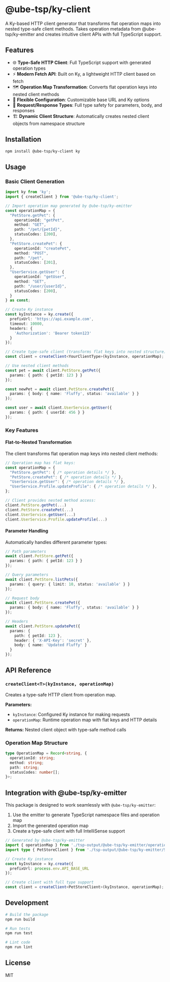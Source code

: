 # @ube-tsp/ky-client

A Ky-based HTTP client generator that transforms flat operation maps into nested type-safe client methods. Takes operation metadata from @ube-tsp/ky-emitter and creates intuitive client APIs with full TypeScript support.

## Features

- 🌐 **Type-Safe HTTP Client**: Full TypeScript support with generated operation types
- ⚡ **Modern Fetch API**: Built on Ky, a lightweight HTTP client based on fetch
- 🗺️ **Operation Map Transformation**: Converts flat operation keys into nested client methods
- 🔧 **Flexible Configuration**: Customizable base URL and Ky options
- 📝 **Request/Response Types**: Full type safety for parameters, body, and responses
- 🏗️ **Dynamic Client Structure**: Automatically creates nested client objects from namespace structure

## Installation

```bash
npm install @ube-tsp/ky-client ky
```

## Usage

### Basic Client Generation

```typescript
import ky from 'ky';
import { createClient } from '@ube-tsp/ky-client';

// Import operation map generated by @ube-tsp/ky-emitter
const operationMap = {
  "PetStore.getPet": {
    operationId: "getPet",
    method: "GET",
    path: "/pet/{petId}",
    statusCodes: [200],
  },
  "PetStore.createPet": {
    operationId: "createPet",
    method: "POST", 
    path: "/pet",
    statusCodes: [201],
  },
  "UserService.getUser": {
    operationId: "getUser",
    method: "GET",
    path: "/user/{userId}",
    statusCodes: [200],
  }
} as const;

// Create Ky instance
const kyInstance = ky.create({ 
  prefixUrl: 'https://api.example.com',
  timeout: 10000,
  headers: {
    'Authorization': 'Bearer token123'
  }
});

// Create type-safe client (transforms flat keys into nested structure)
const client = createClient<YourClientType>(kyInstance, operationMap);

// Use nested client methods
const pet = await client.PetStore.getPet({ 
  params: { path: { petId: 123 } } 
});

const newPet = await client.PetStore.createPet({
  params: { body: { name: 'Fluffy', status: 'available' } }
});

const user = await client.UserService.getUser({
  params: { path: { userId: 456 } }
});
```

### Key Features

#### **Flat-to-Nested Transformation**

The client transforms flat operation map keys into nested client methods:

```typescript
// Operation map has flat keys:
const operationMap = {
  "PetStore.getPet": { /* operation details */ },
  "PetStore.createPet": { /* operation details */ },
  "UserService.getUser": { /* operation details */ },
  "UserService.Profile.updateProfile": { /* operation details */ },
};

// Client provides nested method access:
client.PetStore.getPet(...)
client.PetStore.createPet(...)
client.UserService.getUser(...)
client.UserService.Profile.updateProfile(...)
```

#### **Parameter Handling**

Automatically handles different parameter types:

```typescript
// Path parameters
await client.PetStore.getPet({
  params: { path: { petId: 123 } }
});

// Query parameters  
await client.PetStore.listPets({
  params: { query: { limit: 10, status: 'available' } }
});

// Request body
await client.PetStore.createPet({
  params: { body: { name: 'Fluffy', status: 'available' } }
});

// Headers
await client.PetStore.updatePet({
  params: { 
    path: { petId: 123 },
    header: { 'X-API-Key': 'secret' },
    body: { name: 'Updated Fluffy' }
  }
});
```

## API Reference

### `createClient<T>(kyInstance, operationMap)`

Creates a type-safe HTTP client from operation map.

**Parameters:**
- `kyInstance`: Configured Ky instance for making requests
- `operationMap`: Runtime operation map with flat keys and HTTP details

**Returns:** Nested client object with type-safe method calls

### Operation Map Structure

```typescript
type OperationMap = Record<string, {
  operationId: string;
  method: string;
  path: string; 
  statusCodes: number[];
}>;
```

## Integration with @ube-tsp/ky-emitter

This package is designed to work seamlessly with `@ube-tsp/ky-emitter`:

1. Use the emitter to generate TypeScript namespace files and operation map
2. Import the generated operation map
3. Create a type-safe client with full IntelliSense support

```typescript
// Generated by @ube-tsp/ky-emitter
import { operationMap } from './tsp-output/@ube-tsp/ky-emitter/operation-map.js';
import type { PetStoreClient } from './tsp-output/@ube-tsp/ky-emitter/Spec/PetStore.js';

// Create Ky instance
const kyInstance = ky.create({ 
  prefixUrl: process.env.API_BASE_URL 
});

// Create client with full type support
const client = createClient<PetStoreClient>(kyInstance, operationMap);
```

## Development

```bash
# Build the package
npm run build

# Run tests
npm run test

# Lint code
npm run lint
```

## License

MIT
